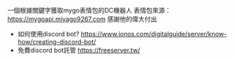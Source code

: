 一個根據關鍵字獲取mygo表情包的DC機器人
表情包來源：
https://mygoapi.miyago9267.com
感謝他的偉大付出

- 如何使用discord bot?
https://www.ionos.com/digitalguide/server/know-how/creating-discord-bot/
- 免費discord bot託管
https://freeserver.tw/
